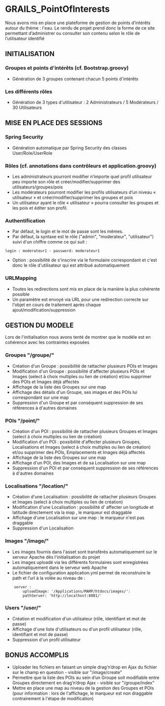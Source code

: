 # GRAILS_PointOfInterests

Nous avons mis en place une plateforme de gestion de points d’intérêts autour du thème : l'eau. 
Le rendu de projet prend donc la forme de ce site permettant d’administrer ou consulter son contenu selon le rôle de l’utilisateur identifié

## INITIALISATION

### Groupes et points d'intérêts (cf. Bootstrap.groovy)
- Génération de 3 groupes contenant chacun 5 points d'intérêts

### Les différents rôles
- Génération de 3 types d'utilisateur : 2 Administrateurs / 5 Modérateurs / 30 Utilisateurs

## MISE EN PLACE DES SESSIONS

### Spring Security
- Génération automatique par Spring Security des classes User/Role/UserRole

### Rôles (cf. annotations dans contrôleurs et application.groovy)
- Les administrateurs pourront modifier n’importe quel profil utilisateur peu importe son rôle et créer/modifier/supprimer des utilisateurs/groupes/pois
- Les modérateurs pourront modifier les profils utilisateurs d’un niveau « utilisateur » et créer/modifier/supprimer les groupes et pois
- Un utilisateur ayant le rôle « utilisateur » pourra consulter les groupes et les pois et éditer son profil.

### Authentification
- Par défaut, le login et le mot de passe sont les mêmes.
- Par défaut, la syntaxe est le rôle ("admin", "moderateur", "utilisateur") suivi d'un chiffre comme ce qui suit : 
``` 
login : moderateur1 - password: moderateur1
``` 
- Option : possibilité de s'inscrire via le formulaire correspondant et c'est donc le rôle d'utilisateur qui est attribué automatiquement

### URLMapping
- Toutes les redirections sont mis en place de la manière la plus cohérente possible 
- Un paramètre est envoyé via URL pour une redirection correcte sur l'objet en cours de traitement après chaque ajout/modification/suppression

## GESTION DU MODELE
Lors de l'initialisation nous avons tenté de montrer que le modèle est en cohérence avec les contraintes exposées

### Groupes "/groupe/"
- Création d'un Groupe : possibilité de rattacher plusieurs POIs et Images
- Modification d'un Groupe : possibilité d'affecter plusieurs POIs et Images (select à choix multiples ou lien de création) 
et/ou supprimer des POIs et Images déjà affectés
- Affichage de la liste des Groupes sur une map
- Affichage des détails d'un Groupe, ses images et des POIs lui correspondant sur une map
- Suppression d'un Groupe et par conséquent suppression de ses références à d'autres domaines

### POIs "/point/"
- Création d'un POI : possibilité de rattacher plusieurs Groupes et Images (select à choix multiples ou lien de création)
- Modification d'un POI : possibilité d'affecter plusieurs Groupes, Localisations et Images (select à choix multiples ou lien de création) 
et/ou supprimer des POIs, Emplacements et Images déjà affectés
- Affichage de la liste des Groupes sur une map
- Affichage d'un POI, des Images et de sa Localisation sur une map
- Suppression d'un POI et par conséquent suppression de ses références à d'autres domaines

### Localisations "/location/"
- Création d'une Localisation : possibilité de rattacher plusieurs Groupes et Images (select à choix multiples ou lien de création)
- Modification d'une Localisation : possibilité d' affecter un longitude et latitude directement via la map , le marqueur est draggable
- Affichage d'une Localisation sur une map : le marqueur n'est pas draggable
- Suppression d'un Localisation

### Images "/image/"
- Les images fournis dans l'asset sont transférés automatiquement sur le serveur Apache dès l'initialisation du projet
- Les images uploadé via les différents formulaires sont enregistrées automatiquement dans le serveur web Apache
- Le fichier de configuration application.yml permet de reconstruire le path et l’url à la volée au niveau de : 
``` 
    server : 
        uploadImage: '/Applications/MAMP/htdocs/images/': 
        pathServer: 'http://localhost:8081/'
``` 

### Users "/user/"
- Création et modification d'un utilisateur (rôle, identifiant et mot de passe)
- Affichage d'une liste d'utilisateurs ou d'un profil utilisateur (rôle, identifiant et mot de passe)
- Suppression d'un profil utilisateur

## BONUS ACCOMPLIS
- Uploader les fichiers en faisant un simple drag’n’drop en Ajax du fichier sur le champ en question - visible sur "/image/create"
- Permettre que la liste des POIs au sein d’un Groupe soit modifiable entre Groupes directement en drag’n’drop Ajax - visible sur "/groupe/index"
- Mettre en place une map au niveau de la gestion des Groupes et POIs (pour information : lors de l'affichage, le marqueur est non draggable contrairement à l'étape de modification)
